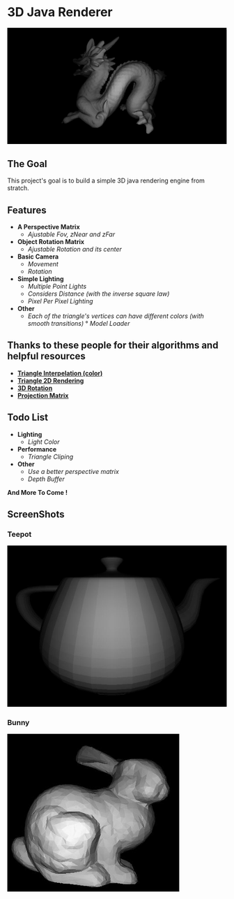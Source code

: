 # 3D Java Renderer

![Image Not Able To Load](screenshots/main.jpg)

## The Goal

This project's goal is to build a simple 3D java rendering engine from stratch.

## Features

+ **A Perspective Matrix**
  + *Ajustable Fov, zNear and zFar*
+ **Object Rotation Matrix**
  + *Ajustable Rotation and its center*
+ **Basic Camera**
  + *Movement*
  + *Rotation*
+ **Simple Lighting**
  + *Multiple Point Lights*
  + *Considers Distance (with the inverse square law)*
  + *Pixel Per Pixel Lighting*
+ **Other**
  + *Each of the triangle's vertices can have different colors (with smooth transitions)*
  ° *Model Loader*

## Thanks to these people for their algorithms and helpful resources

+ **[Triangle Interpelation (color)](https://codeplea.com/triangular-interpolation)**
+ **[Triangle 2D Rendering](https://github.com/ssloy/tinyrenderer/wiki/Lesson-2:-Triangle-rasterization-and-back-face-culling)**
+ **[3D Rotation](http://mathworld.wolfram.com/RotationMatrix.html)**
+ **[Projection Matrix](https://www.scratchapixel.com/lessons/3d-basic-rendering/perspective-and-orthographic-projection-matrix/building-basic-perspective-projection-matrix)**

## Todo List

+ **Lighting**
  + *Light Color*
+ **Performance**
  + *Triangle Cliping*
+ **Other**
  + *Use a better perspective matrix*
  + *Depth Buffer*
  
**And More To Come !**

## ScreenShots

### Teepot
 
![Teepot](screenshots/teepot.jpg)
  
### Bunny

![Bunny](screenshots/bunny.jpg)

